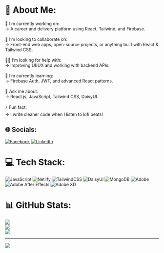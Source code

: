 # 💫 About Me:
🎯 I’m currently working on:  <br>→ A career and delivery platform using React, Tailwind, and Firebase.<br><br>🤝 I’m looking to collaborate on:  <br>→ Front-end web apps, open-source projects, or anything built with React & Tailwind CSS.<br><br>🙋‍♂️ I’m looking for help with:  <br>→ Improving UI/UX and working with backend APIs.<br><br>🌱 I’m currently learning:  <br>→ Firebase Auth, JWT, and advanced React patterns.<br><br>💬 Ask me about:  <br>→ React.js, JavaScript, Tailwind CSS, DaisyUI.<br><br>⚡ Fun fact:  <br>→ I write cleaner code when I listen to lofi beats!<br>


## 🌐 Socials:
[![Facebook](https://img.shields.io/badge/Facebook-%231877F2.svg?logo=Facebook&logoColor=white)](https://facebook.com/mdasifalijihat9) [![LinkedIn](https://img.shields.io/badge/LinkedIn-%230077B5.svg?logo=linkedin&logoColor=white)](https://linkedin.com/in/md-asif-ali-jihat-976281217/) 

# 💻 Tech Stack:
![JavaScript](https://img.shields.io/badge/javascript-%23323330.svg?style=for-the-badge&logo=javascript&logoColor=%23F7DF1E) ![Netlify](https://img.shields.io/badge/netlify-%23000000.svg?style=for-the-badge&logo=netlify&logoColor=#00C7B7) ![TailwindCSS](https://img.shields.io/badge/tailwindcss-%2338B2AC.svg?style=for-the-badge&logo=tailwind-css&logoColor=white) ![DaisyUI](https://img.shields.io/badge/daisyui-5A0EF8?style=for-the-badge&logo=daisyui&logoColor=white) ![MongoDB](https://img.shields.io/badge/MongoDB-%234ea94b.svg?style=for-the-badge&logo=mongodb&logoColor=white) ![Adobe](https://img.shields.io/badge/adobe-%23FF0000.svg?style=for-the-badge&logo=adobe&logoColor=white) ![Adobe After Effects](https://img.shields.io/badge/Adobe%20After%20Effects-9999FF.svg?style=for-the-badge&logo=Adobe%20After%20Effects&logoColor=white) ![Adobe XD](https://img.shields.io/badge/Adobe%20XD-470137?style=for-the-badge&logo=Adobe%20XD&logoColor=#FF61F6)
# 📊 GitHub Stats:
![](https://github-readme-stats.vercel.app/api?username=mdasifalijihat&theme=slateorange&hide_border=true&include_all_commits=true&count_private=false)<br/>
![](https://nirzak-streak-stats.vercel.app/?user=mdasifalijihat&theme=slateorange&hide_border=true)<br/>
![](https://github-readme-stats.vercel.app/api/top-langs/?username=mdasifalijihat&theme=slateorange&hide_border=true&include_all_commits=true&count_private=false&layout=compact)

---
[![](https://visitcount.itsvg.in/api?id=mdasifalijihat&icon=0&color=0)](https://visitcount.itsvg.in)

<!-- Proudly created with GPRM ( https://gprm.itsvg.in ) -->
